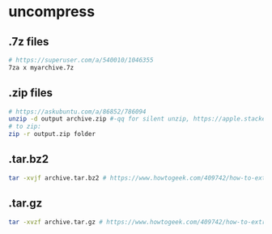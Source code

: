 # uncompress

## .7z files

```bash
# https://superuser.com/a/540010/1046355
7za x myarchive.7z
```

## .zip files
```bash
# https://askubuntu.com/a/86852/786094
unzip -d output archive.zip #-qq for silent unzip, https://apple.stackexchange.com/a/277733
# to zip:
zip -r output.zip folder
```


## .tar.bz2
```bash
tar -xvjf archive.tar.bz2 # https://www.howtogeek.com/409742/how-to-extract-files-from-a-.tar.gz-or-.tar.bz2-file-on-linux/
```

## .tar.gz
```bash
tar -xvzf archive.tar.gz # https://www.howtogeek.com/409742/how-to-extract-files-from-a-.tar.gz-or-.tar.bz2-file-on-linux/
```
